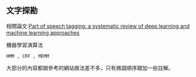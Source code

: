 ## 文字探勘 
  相關論文:[Part of speech tagging: a systematic review of deep learning and machine learning approaches](https://journalofbigdata.springeropen.com/articles/10.1186/s40537-022-00561-y)
  
  機器學習演算法
  
    HMM , CRF , MEMM
  
  大部分的內容都跟參考的網站做法差不多，只有微調順序跟加一些註解。
  
